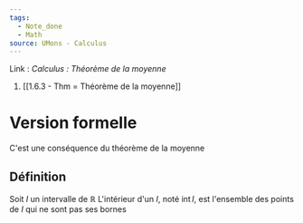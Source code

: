 ```yaml
---
tags:
  - Note_done
  - Math
source: UMons - Calculus
---
```


Link :
_Calculus : Théorème de la moyenne_
1. [[1.6.3 - Thm = Théorème de la moyenne]]

# Version formelle
C'est une conséquence du théorème de la moyenne
## Définition
Soit $I$ un intervalle de $\mathbb{R}$ 
L'intérieur d'un $I$, noté $\operatorname{int} I$, est l'ensemble des points de $I$ qui ne sont pas ses bornes
